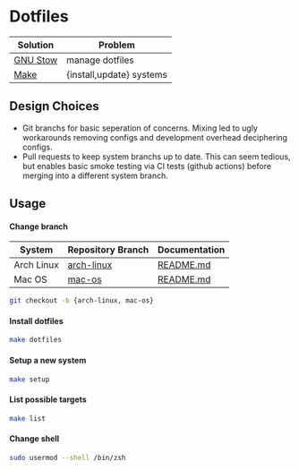 # Dotfiles

| Solution                                       | Problem                  |
| ---------------------------------------------- | ------------------------ |
| [GNU Stow](https://www.gnu.org/software/stow/) | manage dotfiles          |
| [Make](Makefile)                               | {install,update} systems |

## Design Choices

- Git branchs for basic seperation of concerns. Mixing led to ugly workarounds removing configs
and development overhead deciphering configs.
- Pull requests to keep system branchs up to date. This can seem tedious, but 
enables basic smoke testing via CI tests (github actions) before merging into a different
system branch.

## Usage

#### Change branch

| System     | Repository Branch                                                    | Documentation                                                                  |
|------------|----------------------------------------------------------------------|--------------------------------------------------------------------------------|
| Arch Linux | [arch-linux](https://github.com/vladdoster/dotfiles/tree/arch-linux) | [README.md](https://github.com/vladdoster/dotfiles/tree/arch-linux#arch-linux) |
| Mac OS     | [mac-os](https://github.com/vladdoster/dotfiles/tree/mac-os)         | [README.md](https://github.com/vladdoster/dotfiles/tree/mac-os#mac-os-darwin)  |

```bash
git checkout -b {arch-linux, mac-os}
```

#### Install dotfiles

```bash
make dotfiles
```

#### Setup a new system

```bash
make setup
```

#### List possible targets

```bash
make list
```

#### Change shell

```bash
sudo usermod --shell /bin/zsh
```
